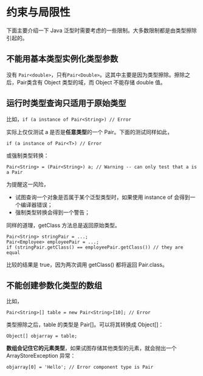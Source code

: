 # 约束与局限性

下面主要介绍一下 Java 泛型时需要考虑的一些限制。大多数限制都是由类型擦除引起的。



## 不能用基本类型实例化类型参数

没有 `Pair<double>`，只有`Pair<Double>`。这其中主要是因为类型擦除。擦除之后，Pair类含有 Object 类型的域，而 Object 不能存储 double 值。



## 运行时类型查询只适用于原始类型

比如，`if (a instance of Pair<String>) // Error`

实际上仅仅测试 a 是否是**任意类型**的一个 Pair。下面的测试同样如此，

`if (a instance of Pair<T>) // Error`

或强制类型转换：

`Pair<String> = (Pair<String>) a; // Warning -- can only test that a is a Pair`

为提醒这一风险，

- 试图查询一个对象是否属于某个泛型类型时，如果使用 instance of 会得到一个编译器错误；
- 强制类型转换会得到一个警告；

同样的道理，getClass 方法总是返回原始类型。

```
Pair<String> stringPair = ...;
Pair<Employee> employeePair = ...;
if (stringPair.getClass() == employeePair.getClass()) // they are equal
```

比较的结果是 true，因为两次调用 getClass() 都将返回 Pair.class。



## 不能创建参数化类型的数组

比如，

```
Pair<String>[] table = new Pair<String>[10]; // Error
```

类型擦除之后，table 的类型是 Pair[]。可以将其转换成 Object[]：

```
Object[] objarray = table;
```

**数组会记住它的元素类型**，如果试图存储其他类型的元素，就会抛出一个 ArrayStoreException 异常：

```
objarray[0] = 'Hello'; // Error component type is Pair
```

